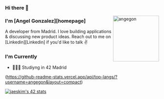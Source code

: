 ### Hi there 👋

<!--
**angegon/angegon** is a ✨ _special_ ✨ repository because its `README.md` (this file) appears on your GitHub profile.

Here are some ideas to get you started:

- 🔭 I’m currently working on ...
- 🌱 I’m currently learning ...
- 👯 I’m looking to collaborate on ...
- 🤔 I’m looking for help with ...
- 💬 Ask me about ...
- 📫 How to reach me: ...
- 😄 Pronouns: ...
- ⚡ Fun fact: ...
-->
<img align="right" alt="angegon" width="150" height="150" src="https://raw.githubusercontent.com/rahul-jha98/rahul-jha98/main/techstack.gif"/>

### I'm [Angel Gonzalez][homepage]

A developer from Madrid. I love building applications & discussing new product ideas. Reach out to me on [Linkedin][Linkedin] if you'd like to talk ✌️

### I'm Currently

- 👷🏽‍♂️ Studiyng in 42 Madrid

(https://github-readme-stats.vercel.app/api/top-langs/?username=angegon&layout=compact)


[![jaeskim's 42 stats](https://badge42.herokuapp.com/api/stats/angonzal)](https://github.com/JaeSeoKim/badge42)
